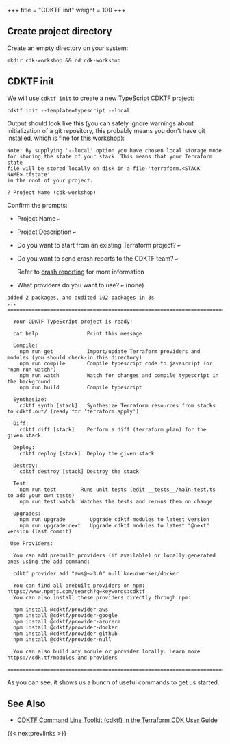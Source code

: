 +++
title = "CDKTF init"
weight = 100
+++

## Create project directory

Create an empty directory on your system:

```
mkdir cdk-workshop && cd cdk-workshop
```

## CDKTF init

We will use `cdktf init` to create a new TypeScript CDKTF project:

```
cdktf init --template=typescript --local
```

Output should look like this (you can safely ignore warnings about
initialization of a git repository, this probably means you don't have git
installed, which is fine for this workshop):

```
Note: By supplying '--local' option you have chosen local storage mode
for storing the state of your stack. This means that your Terraform state
file will be stored locally on disk in a file 'terraform.<STACK NAME>.tfstate'
in the root of your project.

? Project Name (cdk-workshop)
```

Confirm the prompts:

- Project Name `↩`
- Project Description `↩`
- Do you want to start from an existing Terraform project? `↩`
- Do you want to send crash reports to the CDKTF team? `↩`

  Refer to [crash reporting](https://developer.hashicorp.com/terraform/cdktf/create-and-deploy/configuration-file#enable-crash-reporting-for-the-cli) for more information

- What providers do you want to use? `↩` (none)

```
added 2 packages, and audited 102 packages in 3s
...
========================================================================================================

  Your CDKTF TypeScript project is ready!

  cat help                Print this message

  Compile:
    npm run get           Import/update Terraform providers and modules (you should check-in this directory)
    npm run compile       Compile typescript code to javascript (or "npm run watch")
    npm run watch         Watch for changes and compile typescript in the background
    npm run build         Compile typescript

  Synthesize:
    cdktf synth [stack]   Synthesize Terraform resources from stacks to cdktf.out/ (ready for 'terraform apply')

  Diff:
    cdktf diff [stack]    Perform a diff (terraform plan) for the given stack

  Deploy:
    cdktf deploy [stack]  Deploy the given stack

  Destroy:
    cdktf destroy [stack] Destroy the stack

  Test:
    npm run test        Runs unit tests (edit __tests__/main-test.ts to add your own tests)
    npm run test:watch  Watches the tests and reruns them on change

  Upgrades:
    npm run upgrade        Upgrade cdktf modules to latest version
    npm run upgrade:next   Upgrade cdktf modules to latest "@next" version (last commit)

 Use Providers:

  You can add prebuilt providers (if available) or locally generated ones using the add command:

  cdktf provider add "aws@~>3.0" null kreuzwerker/docker

  You can find all prebuilt providers on npm: https://www.npmjs.com/search?q=keywords:cdktf
  You can also install these providers directly through npm:

  npm install @cdktf/provider-aws
  npm install @cdktf/provider-google
  npm install @cdktf/provider-azurerm
  npm install @cdktf/provider-docker
  npm install @cdktf/provider-github
  npm install @cdktf/provider-null

  You can also build any module or provider locally. Learn more https://cdk.tf/modules-and-providers

========================================================================================================
```

As you can see, it shows us a bunch of useful commands to get us started.

## See Also

- [CDKTF Command Line Toolkit (cdktf) in the Terraform CDK User Guide](https://developer.hashicorp.com/terraform/tutorials/cdktf/cdktf-install)

{{< nextprevlinks >}}